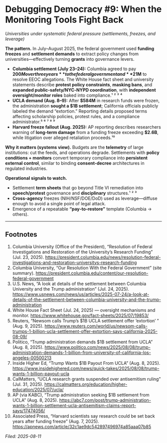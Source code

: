 # Debugging Democracy #9: When the Monitoring Tools Fight Back
*Universities under systematic federal pressure (settlements, freezes, and leverage)*

**The pattern.** In July–August 2025, the federal government used **funding freezes** and **settlement demands** to extract policy changes from universities—effectively turning **grants** into governance levers.

- **Columbia settlement (July 23–24):** Columbia agreed to pay **$200M over three years** to the federal government and **$21M** to resolve EEOC allegations. The White House fact sheet and university statements describe **protest policy constraints**, **masking bans**, and **expanded public‑safety/NYC‑NYPD coordination**, with **independent oversight/monitor roles** baked into compliance.¹ ² ³ ⁴  
- **UCLA demand (Aug. 8–9):** After **$584M** in research funds were frozen, the administration **sought a $1B settlement**; California officials publicly labeled the demand “extortion.” Reporting details proposed terms affecting scholarship policies, protest rules, and a compliance administrator.⁵ ⁶ ⁷ ⁸ ⁹  
- **Harvard freeze fallout (Aug. 2025):** AP reporting describes researchers warning of **long‑term damage** from a funding freeze exceeding **$2.6B**, while litigation over alleged retaliation proceeds.¹⁰

**Why it matters (systems view).** Budgets are the **telemetry** of large institutions: cut the feeds, and operations degrade. Settlements with **policy conditions + monitors** convert temporary compliance into **persistent external control**, similar to binding **consent‑decree** architectures in regulated industries.

**Operational signals to watch.**
- Settlement **term sheets** that go beyond Title VI remediation into **speech/protest** governance and **disciplinary** structures.¹ ² ³  
- **Cross‑agency** freezes (NIH/NSF/DOE/DoD) used as leverage—diffuse enough to avoid a single point of legal attack.  
- Emergence of a repeatable **“pay‑to‑restore”** template (Columbia → others).

---

## Footnotes

1. Columbia University (Office of the President), “Resolution of Federal Investigations and Restoration of the University’s Research Funding” (Jul. 23, 2025). https://president.columbia.edu/news/resolution-federal-investigations-and-restoration-universitys-research-funding  
2. Columbia University, “Our Resolution With the Federal Government” (site summary). https://president.columbia.edu/content/our-resolution-federal-government  
3. U.S. News, “A look at details of the settlement between Columbia University and the Trump administration” (Jul. 24, 2025). https://www.usnews.com/news/us/articles/2025-07-24/a-look-at-details-of-the-settlement-between-columbia-university-and-the-trump-administration  
4. White House Fact Sheet (Jul. 24, 2025) — oversight mechanisms and monitor. https://www.whitehouse.gov/fact-sheets/2025/07/19853/  
5. Reuters, “Newsom calls Trump’s $1B UCLA settlement offer ‘extortion’ ” (Aug. 9, 2025). https://www.reuters.com/world/us/newsom-calls-trumps-1-billion-ucla-settlement-offer-extortion-says-california-2025-08-09/  
6. Politico, “Trump administration demands $1B settlement from UCLA” (Aug. 8, 2025). https://www.politico.com/news/2025/08/08/trump-administration-demands-1-billion-from-university-of-california-los-angeles-00500213  
7. Inside Higher Ed, “Trump Wants $1B Payout From UCLA” (Aug. 8, 2025). https://www.insidehighered.com/news/quick-takes/2025/08/08/trump-wants-1-billion-payout-ucla  
8. CalMatters, “UCLA research grants suspended over antisemitism ruling” (Jul. 31, 2025). https://calmatters.org/education/higher-education/2025/07/ucla/  
9. AP (via KABC), “Trump administration seeking $1B settlement from UCLA” (Aug. 8, 2025). https://abc7.com/post/trump-administration-wants-1-billion-settlement-ucla-antisemitism-claims-report-says/17474056/  
10. Associated Press, “Harvard scientists say research could be set back years after funding freeze” (Aug. 7, 2025). https://apnews.com/article/32c1ae9dc542897496974a85aaa07b85

*Filed: 2025-08-11*
